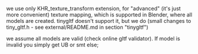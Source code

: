 we use only KHR_texture_transform extension, for
"advanced" (it's just more convenient) texture mapping,
which is supported in Blender, where all models
are created.
tinygltf doesn't support it, but we do (small changes to tiny_gltf.h -
see external/README.md in section "tinygltf")

we assume all models are valid (check online gltf validator).
If model is invalid you simply get UB or smt else;